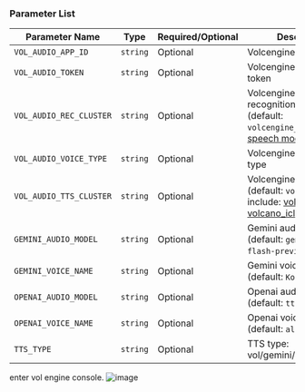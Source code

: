 ### Parameter List

| Parameter Name          | Type     | Required/Optional | Description                                                                                                                                                                           |
|-------------------------|----------|-------------------|---------------------------------------------------------------------------------------------------------------------------------------------------------------------------------------|
| `VOL_AUDIO_APP_ID`      | `string` | Optional          | Volcengine audio app id                                                                                                                                                               |
| `VOL_AUDIO_TOKEN`       | `string` | Optional          | Volcengine audio access token                                                                                                                                                         |
| `VOL_AUDIO_REC_CLUSTER` | `string` | Optional          | Volcengine audio recognition cluster (default: `volcengine_input_common`) [speech model](https://www.volcengine.com/docs/6561/80816)                                                  |
| `VOL_AUDIO_VOICE_TYPE`  | `string` | Optional          | Volcengine audio voice type                                                                                                                                                           |
| `VOL_AUDIO_TTS_CLUSTER` | `string` | Optional          | Volcengine TTS cluster (default: `volcano_tts`) , include:  [volcano_tts](https://www.volcengine.com/docs/6561/1257584) / [volcano_icl](https://www.volcengine.com/docs/6561/1305191) |
| `GEMINI_AUDIO_MODEL`    | `string` | Optional          | Gemini audio model (default: `gemini-2.5-flash-preview-tts`)                                                                                                                          |
| `GEMINI_VOICE_NAME`     | `string` | Optional          | Gemini voice name (default: `Kore`)                                                                                                                                                   |
| `OPENAI_AUDIO_MODEL`    | `string` | Optional          | Openai audio model (default: `tts-1`)                                                                                                                                                 |
| `OPENAI_VOICE_NAME`     | `string` | Optional          | Openai voice name (default: `alloy`)                                                                                                                                                  |
| `TTS_TYPE`              | `string` | Optional          | TTS type: vol/gemini/openai                                                                                                                                                           |

enter vol engine console.
![image](https://github.com/user-attachments/assets/6261ee3c-2632-427d-a95e-85e55d85d971)